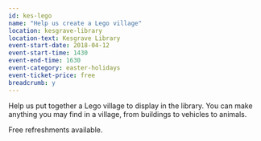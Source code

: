 ```yaml
---
id: kes-lego
name: "Help us create a Lego village"
location: kesgrave-library
location-text: Kesgrave Library
event-start-date: 2018-04-12
event-start-time: 1430
event-end-time: 1630
event-category: easter-holidays
event-ticket-price: free
breadcrumb: y
---
```


Help us put together a Lego village to display in the library. You can make anything you may find in a village, from buildings to vehicles to animals.

Free refreshments available.
